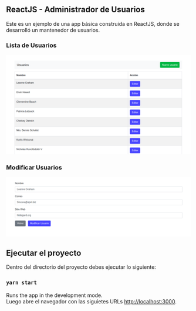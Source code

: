 ## ReactJS - Administrador de Usuarios
Este es un ejemplo de una app básica construida en ReactJS, donde se desarrolló un mantenedor de usuarios.

### Lista de Usuarios
![Muetra del proyecto](./readme-sample.png)
### Modificar Usuarios
![Muetra del proyecto 2](./readme-sample-2.png)

## Ejecutar el proyecto

Dentro del directorio del proyecto debes ejecutar lo siguiente:

### `yarn start`

Runs the app in the development mode.<br />
Luego abre el navegador con las siguietes URLs [http://localhost:3000](http://localhost:3000).

